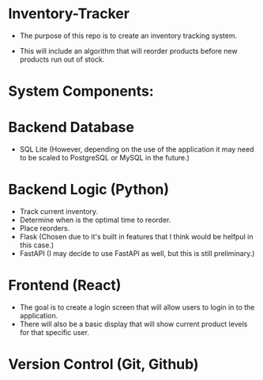 # Inventory-Tracker

- The purpose of this repo is to create an inventory tracking system.

- This will include an algorithm that will reorder products before new products run out of stock.

# System Components:

# Backend Database

- SQL Lite (However, depending on the use of the application it may need to be scaled to PostgreSQL or MySQL in the future.)
# Backend Logic (Python) 

- Track current inventory.
- Determine when is the optimal time to reorder.
- Place reorders.
- Flask (Chosen due to it's built in features that I think would be helfpul in this case.)
- FastAPI (I may decide to use FastAPI as well, but this is still preliminary.)

# Frontend (React)
  - The goal is to create a login screen that will allow users to login in to the application.
  - There will also be a basic display that will show current product levels for that specific user. 
    
# Version Control (Git, Github)
